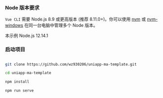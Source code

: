 <!--
 * @Author: your name
 * @Date: 2021-08-30 16:08:25
 * @LastEditTime: 2021-08-30 16:41:29
 * @LastEditors: your name
 * @Description: In User Settings Edit
 * @FilePath: \uniapp-ma-template\zh-cn\quickstart.md
-->
### Node 版本要求

`Vue CLI` 需要 Node.js 8.9 或更高版本 (推荐 8.11.0+)。你可以使用 [nvm](https://github.com/nvm-sh/nvm) 或
[nvm-windows](https://github.com/coreybutler/nvm-windows) 在同一台电脑中管理多个 Node 版本。

本示例 Node.js 12.14.1

### 启动项目

```bash

git clone https://github.com/wz930206/uniapp-ma-template.git

cd uniapp-ma-template

npm install

npm run serve
```
